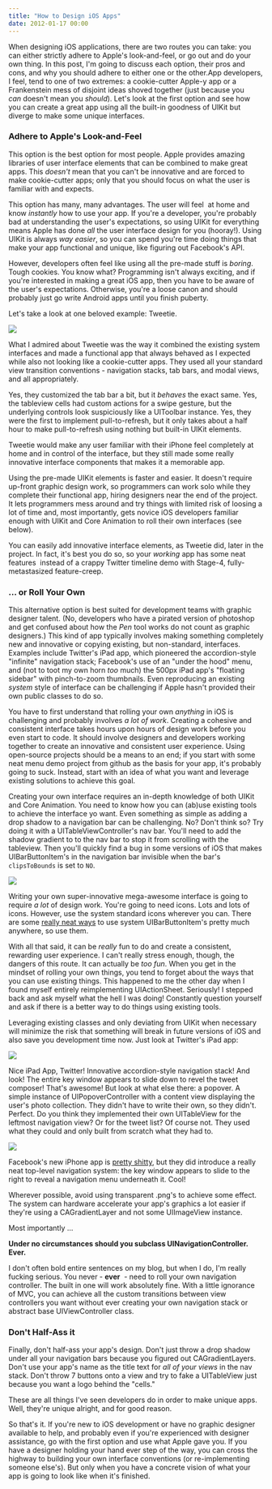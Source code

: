 ```yaml
---
title: "How to Design iOS Apps"
date: 2012-01-17 00:00
---
```


When designing iOS applications, there are two routes you can take: you can either strictly adhere to Apple's look-and-feel, or go out and do your own thing. In this post, I'm going to discuss each option, their pros and cons, and why you should adhere to either one or the other.<!--more-->App developers, I feel, tend to one of two extremes: a cookie-cutter Apple-y app or a Frankenstein mess of disjoint ideas shoved together (just because you _can_&nbsp;doesn't mean you _should_). Let's look at the first option and see how you can create a great app using all the built-in goodness of UIKit but diverge to make some unique interfaces.

### Adhere to Apple's Look-and-Feel

This option is the best option for most people. Apple provides amazing libraries of user interface elements that can be combined to make great apps. This _doesn't_&nbsp;mean that you can't be innovative and are forced to make cookie-cutter apps; only that you should focus on what the user is familiar with and expects.

This option has many, many advantages. The user will feel &nbsp;at home and know _instantly_&nbsp;how to use your app. If you're a developer, you're probably bad at understanding the user's expectations, so using UIKit for everything means Apple has done _all_&nbsp;the user interface design for you (hooray!). Using UIKit is always _way easier_, so you can spend you're time doing things that make your app functional and unique, like figuring out Facebook's API.

However, developers often feel like using all the pre-made stuff is _boring_. Tough cookies. You know what? Programming isn't always exciting, and if you're interested in making a great iOS app, then you have to be aware of the user's expectations. Otherwise, you're a loose canon and should probably just go write Android apps until you finish puberty.

Let's take a look at one beloved example: Tweetie.

 ![](/img/import/blog/2012/01/how-to-design-ios-apps/1D269448944548D3B62E9F710C1FA66F.jpg)

What I admired about Tweetie was the way it combined the existing system interfaces and made a functional app that always behaved as I expected while also not looking like a cookie-cutter apps. They used all your standard view transition conventions - navigation stacks, tab bars, and modal views, and all appropriately.

Yes, they customized the tab bar a bit, but it _behaves_ the exact same. Yes, the tableview cells had custom actions for a swipe gesture, but the underlying controls look suspiciously like a UIToolbar instance. Yes, they were the first to implement pull-to-refresh, but it only takes about a half hour to make pull-to-refresh using nothing but built-in UIKit elements.

Tweetie would make any user familiar with their iPhone feel completely at home and in control of the interface, but they still made some really innovative interface components that makes it a memorable app.

Using the pre-made UIKit elements is faster and easier. It doesn't require up-front graphic design work, so programmers can work solo while they complete their functional app, hiring designers near the end of the project. It lets programmers mess around and try things with limited risk of loosing a lot of time and, most importantly, gets novice iOS developers familiar enough with UIKit and Core Animation to roll their own interfaces (see below).

You can easily add innovative interface elements, as Tweetie did, later in the project. In fact, it's best you do so, so your _working_ app has some neat features &nbsp;instead of a crappy Twitter timeline demo with Stage-4, fully-metastasized&nbsp;feature-creep.

### ... or Roll Your Own

This alternative option is best suited for development teams with graphic designer talent. (No, developers who have a pirated version of photoshop and get confused about how the _Pen_&nbsp;tool works do not count as graphic designers.) This kind of app typically involves making something completely new and innovative or copying existing, but non-standard, interfaces. Examples include Twitter's iPad app, which pioneered the&nbsp;accordion-style "infinite" navigation stack; Facebook's use of an "under the hood" menu, and (not to toot my own horn _too_ much) the 500px iPad app's "floating sidebar" with pinch-to-zoom thumbnails. Even reproducing an existing _system_ style of interface can be challenging if Apple hasn't provided their own public classes to do so.

You have to first&nbsp;understand that rolling your own _anything_&nbsp;in iOS is challenging and probably involves _a lot of work_. Creating a cohesive and consistent interface takes hours upon hours of design work before you even start to code. It should involve designers and developers working together to create an innovative and consistent user experience. Using open-source projects should be a means to an end; if you start with some neat menu demo project from github as the basis for your app, it's probably going to suck. Instead, start with an idea of what you want and leverage existing solutions to achieve this goal.

Creating your own interface requires an in-depth knowledge of both UIKit and Core Animation. You need to know how you can (ab)use existing tools to achieve the interface yo want. Even something as simple as adding a drop shadow to a navigation bar can be challenging. No? Don't think so? Try doing it with a UITableViewController's nav bar. You'll need to add the shadow gradient to to the nav bar to stop it from scrolling with the tableview. Then you'll quickly find a bug in some versions of iOS that makes UIBarButtonItem's in the navigation bar invisible when the bar's `clipsToBounds` is set to `NO`.

 ![](/img/import/blog/2012/01/how-to-design-ios-apps/70B13B2E093641B085650FEC9ADA7989.jpg)

Writing your own super-innovative mega-awesome interface is going to require _a lot_&nbsp;of design work. You're going to need icons. Lots and lots of icons. However, use the system standard icons wherever you can. There are some [really neat ways](https://github.com/0xced/UIKit-Artwork-Extractor) to use system UIBarButtonItem's pretty much anywhere, so use them.

With all that said, it can be _really_ fun to do and create a consistent, rewarding user experience. I can't really stress enough, though, the dangers of this route. It can actually be _too fun_. When you get in the mindset of rolling your own things, you tend to forget about the ways that you can use existing things. This happened to me the other day when I found myself entirely reimplementing UIActionSheet. Seriously! I stepped back and ask myself what the hell I was doing! Constantly question yourself and ask if there is a better way to do things using existing tools.

Leveraging existing classes and only deviating from UIKit when necessary will minimize the risk that something will break in future versions of iOS and also save you development time now. Just look at Twitter's iPad app:

 ![](/img/import/blog/2012/01/how-to-design-ios-apps/18AC87408126482D94798A2BBB6A3920.jpg)

Nice iPad App, Twitter! Innovative accordion-style navigation stack! And look! The entire key window appears to slide down to revel the tweet composer! That's awesome! But look at what else there: a popover. A simple instance of UIPopoverController with a content view displaying the user's photo collection. They didn't have to write their own, so they didn't. Perfect. Do you think they implemented their own UITableView for the leftmost navigation view? Or for the tweet list? Of course not. They used what they could and only built from scratch what they had to.

 ![](/img/import/blog/2012/01/how-to-design-ios-apps/95F2C6064EC6481DAF6303862EE38C32.png)

Facebook's new iPhone app is [pretty shitty](http://ashfurrow.com/2012/01/new-facebook-iphone-app/), but they did introduce a really neat top-level navigation system: the key window appears to slide to the right to reveal a navigation menu underneath it. Cool!

Wherever possible, avoid using transparent .png's to achieve some effect. The system can hardware accelerate your app's graphics a lot easier if they're using a CAGradientLayer and not some UIImageView instance.

Most importantly ...

**Under no circumstances should you subclass UINavigationController. Ever.**

I don't often bold entire sentences on my blog, but when I do, I'm really fucking serious. You never - **ever** &nbsp;- need to roll your own navigation controller. The built in one will work absolutely fine. With a little ignorance of MVC, you can achieve all the custom transitions between view controllers you want without ever creating your own navigation stack or abstract base UIViewController class.

### Don't Half-Ass it

Finally, don't half-ass your app's design. Don't just throw a drop shadow under all your navigation bars because you figured out CAGradientLayers. Don't use your app's name as the title text for _all of your views_&nbsp;in the nav stack. Don't throw 7 buttons onto a view and try to fake a UITableView just because you want a logo behind the "cells."

These are all things I've seen developers do in order to make unique apps. Well, they're unique alright, and for good reason.

So that's it. If you're new to iOS development or have no graphic designer available to help, and probably even if you're experienced with designer assistance, go with the first option and use what Apple gave you. If you have a designer holding your hand ever step of the way, you can cross the highway to building your own interface conventions (or re-implementing someone else's). But only when you have a concrete vision of what your app is going to look like when it's finished.

<!-- more -->
